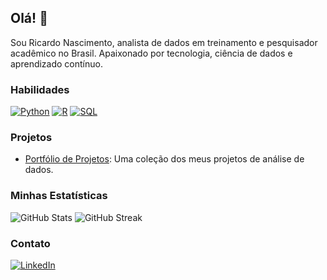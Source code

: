 ## Olá! 👋
Sou Ricardo Nascimento, analista de dados em treinamento e pesquisador acadêmico no Brasil. Apaixonado por tecnologia, ciência de dados e aprendizado contínuo.
### Habilidades
[![Python](https://img.shields.io/badge/Python-3776AB?style=for-the-badge&logo=python&logoColor=white)](https://www.python.org/)
[![R](https://img.shields.io/badge/R-276DC3?style=for-the-badge&logo=r&logoColor=white)](https://www.r-project.org/)
[![SQL](https://img.shields.io/badge/SQL-4479A1?style=for-the-badge&logo=postgresql&logoColor=white)](https://www.postgresql.org/)
### Projetos
- [Portfólio de Projetos](https://github.com/ricardon1702/portfolio_de_projetos): Uma coleção dos meus projetos de análise de dados.
### Minhas Estatísticas
![GitHub Stats](https://github-readme-stats.vercel.app/api?username=ricardon1702&show_icons=true&theme=radical)
![GitHub Streak](https://github-readme-streak-stats.herokuapp.com/?user=ricardon1702&theme=radical)
### Contato
[![LinkedIn](https://img.shields.io/badge/LinkedIn-0A66C2?style=for-the-badge&logo=linkedin&logoColor=white)](https://www.linkedin.com/in/ricardon1702/)